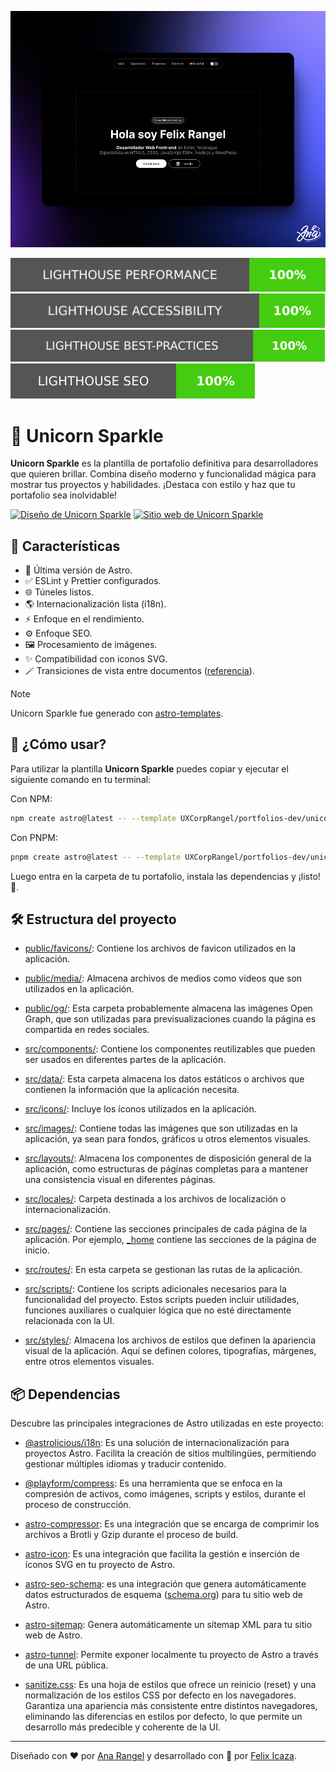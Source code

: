 ![Unicorn Sparkle](../assets/unicorn-sparkle.png)

[![Lighthouse Performance Badge](./performance/lighthouse_performance.svg)](https://pagespeed.web.dev/analysis/https-unicorn-sparkle-web-app/cnpanzebex?form_factor=desktop)
[![Lighthouse Accessibility Badge](./performance/lighthouse_accessibility.svg)](https://pagespeed.web.dev/analysis/https-unicorn-sparkle-web-app/cnpanzebex?form_factor=desktop)
[![Lighthouse Best Practices Badge](./performance/lighthouse_best-practices.svg)](https://pagespeed.web.dev/analysis/https-unicorn-sparkle-web-app/cnpanzebex?form_factor=desktop)
[![Lighthouse SEO Badge](./performance/lighthouse_seo.svg)](https://pagespeed.web.dev/analysis/https-unicorn-sparkle-web-app/cnpanzebex?form_factor=desktop)

# 🦄 Unicorn Sparkle

**Unicorn Sparkle** es la plantilla de portafolio definitiva para desarrolladores que quieren brillar. Combina diseño moderno y funcionalidad mágica para mostrar tus proyectos y habilidades. ¡Destaca con estilo y haz que tu portafolio sea inolvidable!

[![Diseño de Unicorn Sparkle](https://img.shields.io/badge/Figma-F24E1E?style=for-the-badge&logo=figma&logoColor=white)](https://www.figma.com/design/RPSa9nHARMmnTemhrGuTCZ/Portafolio-dev?node-id=44-1034&t=dIZVva7mcSSduV6j-1)
[![Sitio web de Unicorn Sparkle](https://img.shields.io/website?url=https%3A%2F%2Funicorn-sparkle.web.app&style=for-the-badge)](https://unicorn-sparkle.web.app)

## 👀 Características

- 🚀 Última versión de Astro.
- ✅ ESLint y Prettier configurados.
- 🌐 Túneles listos.
- 🌎 Internacionalización lista (i18n).
- ⚡ Enfoque en el rendimiento.
- ⚙️ Enfoque SEO.
- 🖼️ Procesamiento de imágenes.
- ✨ Compatibilidad con iconos SVG.
- 🪄 Transiciones de vista entre documentos ([referencia](https://developer.chrome.com/docs/web-platform/view-transitions/cross-document)).

> [!NOTE]
> Unicorn Sparkle fue generado con [astro-templates](https://github.com/felixicaza/astro-templates).

## 🤔 ¿Cómo usar?

Para utilizar la plantilla **Unicorn Sparkle** puedes copiar y ejecutar el siguiente comando en tu terminal:

Con NPM:

```bash
npm create astro@latest -- --template UXCorpRangel/portfolios-dev/unicorn-sparkle
```

Con PNPM:

```bash
pnpm create astro@latest -- --template UXCorpRangel/portfolios-dev/unicorn-sparkle
```

Luego entra en la carpeta de tu portafolio, instala las dependencias y ¡listo! 🎉.

## 🛠️ Estructura del proyecto

- [public/favicons/](./public/favicons/): Contiene los archivos de favicon utilizados en la aplicación.

- [public/media/](./public/media/): Almacena archivos de medios como videos que son utilizados en la aplicación.

- [public/og/](./public/og/): Esta carpeta probablemente almacena las imágenes Open Graph, que son utilizadas para previsualizaciones cuando la página es compartida en redes sociales.

- [src/components/](./src/components/): Contiene los componentes reutilizables que pueden ser usados en diferentes partes de la aplicación.

- [src/data/](./src/data/): Esta carpeta almacena los datos estáticos o archivos que contienen la información que la aplicación necesita.

- [src/icons/](./src/icons/): Incluye los íconos utilizados en la aplicación.

- [src/images/](./src/images/): Contiene todas las imágenes que son utilizadas en la aplicación, ya sean para fondos, gráficos u otros elementos visuales.

- [src/layouts/](./src/layouts/): Almacena los componentes de disposición general de la aplicación, como estructuras de páginas completas para a mantener una consistencia visual en diferentes páginas.

- [src/locales/](./src/locales/): Carpeta destinada a los archivos de localización o internacionalización.

- [src/pages/](./src/pages/): Contiene las secciones principales de cada página de la aplicación. Por ejemplo, [\_home](./src/pages/_home/) contiene las secciones de la página de inicio.

- [src/routes/](./src/routes/): En esta carpeta se gestionan las rutas de la aplicación.

- [src/scripts/](./src/scripts/): Contiene los scripts adicionales necesarios para la funcionalidad del proyecto. Estos scripts pueden incluir utilidades, funciones auxiliares o cualquier lógica que no esté directamente relacionada con la UI.

- [src/styles/](./src/styles/): Almacena los archivos de estilos que definen la apariencia visual de la aplicación. Aquí se definen colores, tipografías, márgenes, entre otros elementos visuales.

## 📦 Dependencias

Descubre las principales integraciones de Astro utilizadas en este proyecto:

- [@astrolicious/i18n](https://www.npmjs.com/package/@astrolicious/i18n): Es una solución de internacionalización para proyectos Astro. Facilita la creación de sitios multilingües, permitiendo gestionar múltiples idiomas y traducir contenido.

- [@playform/compress](https://www.npmjs.com/package/@playform/compress): Es una herramienta que se enfoca en la compresión de activos, como imágenes, scripts y estilos, durante el proceso de construcción.

- [astro-compressor](https://www.npmjs.com/package/astro-compressor): Es una integración que se encarga de comprimir los archivos a Brotli y Gzip durante el proceso de build.

- [astro-icon](https://www.npmjs.com/package/astro-icon): Es una integración que facilita la gestión e inserción de íconos SVG en tu proyecto de Astro.

- [astro-seo-schema](https://www.npmjs.com/package/astro-seo-schema): es una integración que genera automáticamente datos estructurados de esquema ([schema.org](https://schema.org/)) para tu sitio web de Astro.

- [astro-sitemap](https://www.npmjs.com/package/astro-sitemap): Genera automáticamente un sitemap XML para tu sitio web de Astro.

- [astro-tunnel](https://www.npmjs.com/package/astro-tunnel): Permite exponer localmente tu proyecto de Astro a través de una URL pública.

- [sanitize.css](https://www.npmjs.com/package/sanitize.css): Es una hoja de estilos que ofrece un reinicio (reset) y una normalización de los estilos CSS por defecto en los navegadores. Garantiza una apariencia más consistente entre distintos navegadores, eliminando las diferencias en estilos por defecto, lo que permite un desarrollo más predecible y coherente de la UI.

---

Diseñado con ❤️ por [Ana Rangel](https://www.linkedin.com/in/ux-ana-rangel) y desarrollado con 💙 por [Felix Icaza](https://felixicaza.com).
